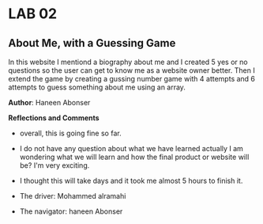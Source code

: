 # LAB 02 

## About Me, with a Guessing Game  
In this website I mentiond a biography about me and I created 5 yes or no questions so the user can get to know me as a website owner better. Then I extend the game by creating a gussing number game with 4 attempts and 6 attempts to guess something about me using an array. 



**Author**: Haneen Abonser

**Reflections and Comments**
- overall, this is going fine so far.
- I do not have any question about what we have learned actually I am wondering what we will learn and how the final product or website will be? I'm very exciting.
- I thought this will take days and it took me almost 5 hours to finish it.


- The driver: Mohammed alramahi
 - The navigator: haneen Abonser